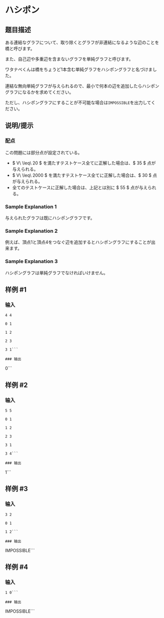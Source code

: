 # ハシポン

## 题目描述

[problemUrl]: https://atcoder.jp/contests/tenka1-2015-quala/tasks/tenka1_2015_qualA_d

ある連結なグラフについて、取り除くとグラフが非連結になるような辺のことを橋と呼びます。

また、自己辺や多重辺を含まないグラフを単純グラフと呼びます。

ワタナベくんは橋をちょうど1本含む単純グラフをハシポングラフと名づけました。

連結な無向単純グラフが与えられるので、最小で何本の辺を追加したらハシポングラフになるかを求めてください。

ただし、ハシポングラフにすることが不可能な場合は`IMPOSSIBLE`を出力してください。

## 说明/提示

### 配点

この問題には部分点が設定されている。

- $ V\ \leq\ 20 $ を満たすテストケース全てに正解した場合は、$ 35 $ 点が与えられる。
- $ V\ \leq\ 2000 $ を満たすテストケース全てに正解した場合は、$ 30 $ 点が与えられる。
- 全てのテストケースに正解した場合は、上記とは別に $ 55 $ 点が与えられる。

### Sample Explanation 1

与えられたグラフは既にハシポングラフです。

### Sample Explanation 2

例えば、頂点1と頂点4をつなぐ辺を追加するとハシポングラフにすることが出来ます。

### Sample Explanation 3

ハシポングラフは単純グラフでなければいけません。

## 样例 #1

### 输入

```
4 4
0 1
1 2
2 3
3 1```

### 输出

```
0```

## 样例 #2

### 输入

```
5 5
0 1
1 2
2 3
3 1
3 4```

### 输出

```
1```

## 样例 #3

### 输入

```
3 2
0 1
1 2```

### 输出

```
IMPOSSIBLE```

## 样例 #4

### 输入

```
1 0```

### 输出

```
IMPOSSIBLE```

